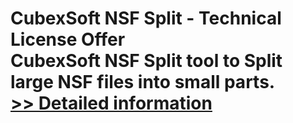 # CubexSoft NSF Split - Technical License Offer<br />CubexSoft NSF Split tool to Split large NSF files into small parts.<br />[>> Detailed information](https://secure.shareit.com/shareit/product.html?productid=300799755&affiliateid=200057808)